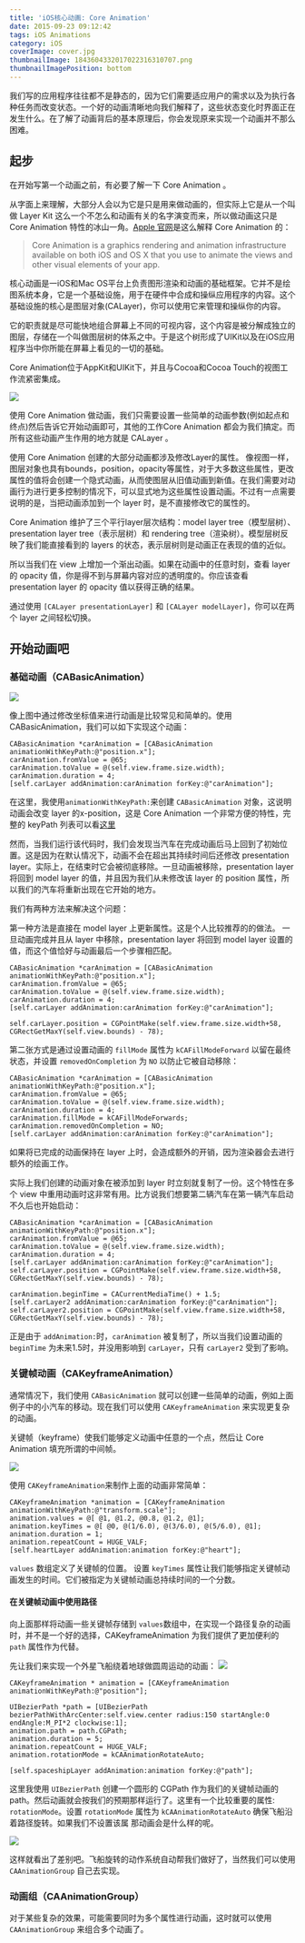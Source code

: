 ```yaml
---
title: 'iOS核心动画: Core Animation'
date: 2015-09-23 09:12:42
tags: iOS Animations
category: iOS
coverImage: cover.jpg
thumbnailImage: 1843604332017022316310707.png
thumbnailImagePosition: bottom
---
```

我们写的应用程序往往都不是静态的，因为它们需要适应用户的需求以及为执行各种任务而改变状态。一个好的动画清晰地向我们解释了，这些状态变化时界面正在发生什么。在了解了动画背后的基本原理后，你会发现原来实现一个动画并不那么困难。

<!--more-->

## 起步
在开始写第一个动画之前，有必要了解一下 Core Animation 。

从字面上来理解，大部分人会以为它是只是用来做动画的，但实际上它是从一个叫做 Layer Kit 这么一个不怎么和动画有关的名字演变而来，所以做动画这只是 Core Animation 特性的冰山一角。[Apple 官网](https://developer.apple.com/library/content/documentation/Cocoa/Conceptual/CoreAnimation_guide/Introduction/Introduction.html)是这么解释 Core Animation 的：
>Core Animation is a graphics rendering and animation infrastructure available on both iOS and OS X that you use to animate the views and other visual elements of your app.

核心动画是一iOS和Mac OS平台上负责图形渲染和动画的基础框架。它并不是绘图系统本身，它是一个基础设施，用于在硬件中合成和操纵应用程序的内容。这个基础设施的核心是图层对象(CALayer)，你可以使用它来管理和操纵你的内容。

它的职责就是尽可能快地组合屏幕上不同的可视内容，这个内容是被分解成独立的图层，存储在一个叫做图层树的体系之中。于是这个树形成了UIKit以及在iOS应用程序当中你所能在屏幕上看见的一切的基础。

Core Animation位于AppKit和UIKit下，并且与Cocoa和Cocoa Touch的视图工作流紧密集成。

![](https://developer.apple.com/library/content/documentation/Cocoa/Conceptual/CoreAnimation_guide/Art/ca_architecture_2x.png)

使用 Core Animation 做动画，我们只需要设置一些简单的动画参数(例如起点和终点)然后告诉它开始动画即可，其他的工作Core Animation 都会为我们搞定。而所有这些动画产生作用的地方就是 CALayer 。

使用 Core Animation 创建的大部分动画都涉及修改Layer的属性。 像视图一样，图层对象也具有bounds，position，opacity等属性，对于大多数这些属性，更改属性的值将会创建一个隐式动画，从而使图层从旧值动画到新值。在我们需要对动画行为进行更多控制的情况下，可以显式地为这些属性设置动画。不过有一点需要说明的是，当把动画添加到一个 layer 时，是不直接修改它的属性的。

Core Animation 维护了三个平行layer层次结构：model layer tree（模型层树）、presentation layer tree（表示层树）和 rendering tree（渲染树）。模型层树反映了我们能直接看到的 layers 的状态，表示层树则是动画正在表现的值的近似。

所以当我们在 view 上增加一个渐出动画。如果在动画中的任意时刻，查看 layer 的 opacity 值，你是得不到与屏幕内容对应的透明度的。你应该查看 presentation layer 的 opacity 值以获得正确的结果。

通过使用 `[CALayer presentationLayer]` 和 `[CALayer modelLayer]`，你可以在两个 layer 之间轻松切换。


## 开始动画吧
### 基础动画（CABasicAnimation）
![](car.gif)

像上图中通过修改坐标值来进行动画是比较常见和简单的。使用 CABasicAnimation，我们可以如下实现这个动画：
```
CABasicAnimation *carAnimation = [CABasicAnimation animationWithKeyPath:@"position.x"];
carAnimation.fromValue = @65;
carAnimation.toValue = @(self.view.frame.size.width);
carAnimation.duration = 4;
[self.carLayer addAnimation:carAnimation forKey:@"carAnimation"];
```
在这里，我使用`animationWithKeyPath:`来创建 `CABasicAnimation` 对象，这说明动画会改变 layer 的x-position，这是 Core Animation 一个非常方便的特性，完整的 keyPath 列表可以看[这里](https://developer.apple.com/library/content/documentation/Cocoa/Conceptual/CoreAnimation_guide/Key-ValueCodingExtensions/Key-ValueCodingExtensions.html)

然而，当我们运行该代码时，我们会发现当汽车在完成动画后马上回到了初始位置。这是因为在默认情况下，动画不会在超出其持续时间后还修改 presentation layer。实际上，在结束时它会被彻底移除。一旦动画被移除，presentation layer 将回到 model layer 的值，并且因为我们从未修改该 layer 的 position 属性，所以我们的汽车将重新出现在它开始的地方。

我们有两种方法来解决这个问题：

第一种方法是直接在 model layer 上更新属性。这是个人比较推荐的的做法。
一旦动画完成并且从 layer 中移除，presentation layer 将回到 model layer 设置的值，而这个值恰好与动画最后一个步骤相匹配。
```
CABasicAnimation *carAnimation = [CABasicAnimation animationWithKeyPath:@"position.x"];
carAnimation.fromValue = @65;
carAnimation.toValue = @(self.view.frame.size.width);
carAnimation.duration = 4;
[self.carLayer addAnimation:carAnimation forKey:@"carAnimation"];
  
self.carLayer.position = CGPointMake(self.view.frame.size.width+58, CGRectGetMaxY(self.view.bounds) - 78);
```
第二张方式是通过设置动画的 `fillMode` 属性为 `kCAFillModeForward` 以留在最终状态，并设置 `removedOnCompletion` 为 `NO` 以防止它被自动移除：
```
CABasicAnimation *carAnimation = [CABasicAnimation animationWithKeyPath:@"position.x"];
carAnimation.fromValue = @65;
carAnimation.toValue = @(self.view.frame.size.width);
carAnimation.duration = 4;
carAnimation.fillMode = kCAFillModeForwards;
carAnimation.removedOnCompletion = NO;
[self.carLayer addAnimation:carAnimation forKey:@"carAnimation"];
```

如果将已完成的动画保持在 layer 上时，会造成额外的开销，因为渲染器会去进行额外的绘画工作。

实际上我们创建的动画对象在被添加到 layer 时立刻就复制了一份。这个特性在多个 view 中重用动画时这非常有用。比方说我们想要第二辆汽车在第一辆汽车启动不久后也开始启动：
```
CABasicAnimation *carAnimation = [CABasicAnimation animationWithKeyPath:@"position.x"];
carAnimation.fromValue = @65;
carAnimation.toValue = @(self.view.frame.size.width);
carAnimation.duration = 4;
[self.carLayer addAnimation:carAnimation forKey:@"carAnimation"];
self.carLayer.position = CGPointMake(self.view.frame.size.width+58, CGRectGetMaxY(self.view.bounds) - 78);
  
carAnimation.beginTime = CACurrentMediaTime() + 1.5;
[self.carLayer2 addAnimation:carAnimation forKey:@"carAnimation"];
self.carLayer2.position = CGPointMake(self.view.frame.size.width+58, CGRectGetMaxY(self.view.bounds) - 78);
```
正是由于 `addAnimation:`时，`carAnimation` 被复制了，所以当我们设置动画的 `beginTime` 为未来1.5时，并没用影响到 `carLayer`，只有 `carLayer2` 受到了影响。

### 关键帧动画（CAKeyframeAnimation）
通常情况下，我们使用 `CABasicAnimation` 就可以创建一些简单的动画，例如上面例子中的小汽车的移动。现在我们可以使用 `CAKeyframeAnimation` 来实现更复杂的动画。

关键帧（keyframe）使我们能够定义动画中任意的一个点，然后让 Core Animation 填充所谓的中间帧。

![](18436043320170223145213034.gif)

使用 `CAKeyframeAnimation`来制作上面的动画非常简单：
```
CAKeyframeAnimation *animation = [CAKeyframeAnimation animationWithKeyPath:@"transform.scale"];
animation.values = @[ @1, @1.2, @0.8, @1.2, @1];
animation.keyTimes = @[ @0, @(1/6.0), @(3/6.0), @(5/6.0), @1];
animation.duration = 1;
animation.repeatCount = HUGE_VALF;
[self.heartLayer addAnimation:animation forKey:@"heart"];
```
`values` 数组定义了关键帧的位置。
设置 `keyTimes` 属性让我们能够指定关键帧动画发生的时间。它们被指定为关键帧动画总持续时间的一个分数。

#### 在关键帧动画中使用路径
向上面那样将动画一些关键帧存储到 `values`数组中，在实现一个路径复杂的动画时，并不是一个好的选择，CAKeyframeAnimation 为我们提供了更加便利的 `path` 属性作为代替。

先让我们来实现一个外星飞船绕着地球做圆周运动的动画：
![](18436043320170223160215019.gif)

```
CAKeyframeAnimation * animation = [CAKeyframeAnimation animationWithKeyPath:@"position"];
  
UIBezierPath *path = [UIBezierPath bezierPathWithArcCenter:self.view.center radius:150 startAngle:0 endAngle:M_PI*2 clockwise:1];
animation.path = path.CGPath;
animation.duration = 5;
animation.repeatCount = HUGE_VALF;
animation.rotationMode = kCAAnimationRotateAuto;

[self.spaceshipLayer addAnimation:animation forKey:@"path"];
```
这里我使用 `UIBezierPath` 创建一个圆形的 CGPath 作为我们的关键帧动画的 path。然后动画就会按我们的预期那样运行了。这里有一个比较重要的属性: `rotationMode`。设置 `rotationMode` 属性为 `kCAAnimationRotateAuto` 确保飞船沿着路径旋转。如果我们不设置该属 那动画会是什么样的呢。

![](18436043320170223160237065.gif)

这样就看出了差别吧。飞船旋转的动作系统自动帮我们做好了，当然我们可以使用 `CAAnimationGroup` 自己去实现。

### 动画组（CAAnimationGroup）

对于某些复杂的效果，可能需要同时为多个属性进行动画，这时就可以使用 `CAAnimationGroup` 来组合多个动画了。


